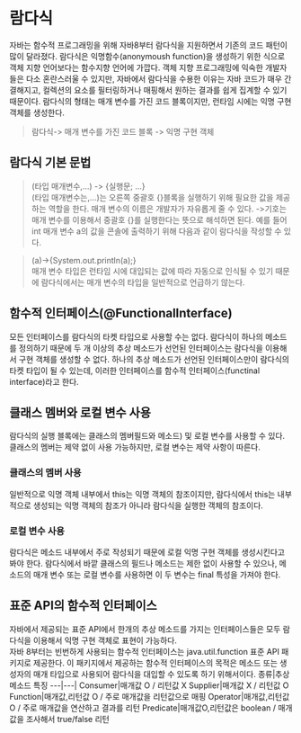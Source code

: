 # 람다식
자바는 함수적 프로그래밍을 위해 자바8부터 람다식을 지원하면서 기존의 코드 패턴이 많이 달라졌다. 람다식은 익명함수(anonymoush function)을 생성하기 위한 식으로 객체 지향 언어보다는 함수지향 언어에 가깝다.
객체 지향 프로그래밍에 익숙한 개발자들은 다소 혼란스러울 수 있지만, 자바에서 람다식을 수용한 이유는 자바 코드가 매우 간결해지고, 컬렉션의 요소를 필터링하거나 매핑해서 원하는 결과를 쉽게 집계할 수 있기 때문이다.
람다식의 형태는 매개 변수를 가진 코드 블록이지만, 런타임 시에는 익명 구현 객체를 생성한다.
> 람다식-> 매개 변수를 가진 코드 블록 -> 익명 구현 객체

## 람다식 기본 문법
> (타입 매개변수,...) -> {실행문; ...}  
(타입 매개변수는,...)는  오른쪽 중괄호 {}블록을 실행하기 위해 필요한 값을 제공하는 역할을 한다. 매개 변수의 이름은 개발자가 자유롭게 줄 수 있다. ->기호는 매개 변수를 이용해서 중괄호 {}를 실행한다는 뜻으로 해석하면 된다.
예를 들어 int 매개 변수 a의 값을 콘솔에 출력하기 위해 다음과 같이 람다식을 작성할 수 있다.

> (a)->{System.out.println(a);}  
매개 변수 타입은 런타임 시에 대입되는 값에 따라 자동으로 인식될 수 있기 때문에 람다식에서는 매개 변수의 타입을 일반적으로 언급하기 않는다.

## 함수적 인터페이스(@FunctionalInterface)
모든 인터페이스를 람다식의 타켓 타입으로 사용할 수는 없다. 람다식이 하나의 메소드를 정의하기 때문에 두 개 이상의 추상 메소드가 선언된 인터페이스는 람다식을 이용해서 구현 객체를 생성할 수 없다. 하나의 추상 메소드가 선언된 인터페이스만이
람다식의 타켓 타입이 될 수 있는데, 이러한 인터페이스를 함수적 인터페이스(functinal interface)라고 한다.

## 클래스 멤버와 로컬 변수 사용
람다식의 실행 블록에는 클래스의 멤버필드와 메소드) 및 로컬 변수를 사용할 수 있다. 클래스의 멤버는 제약 없이 사용 가능하지만, 로컬 변수는 제약 사항이 따른다.

### 클래스의 멤버 사용
일반적으로 익명 객체 내부에서 this는 익명 객체의 참조이지만, 람다식에서 this는 내부적으로 생성되는 익명 객체의 참조가 아니라 람다식을 실행한 객체의 참조이다.

### 로컬 변수 사용
람다식은 메소드 내부에서 주로 작성되기 때문에 로컬 익명 구현 객체를 생성시킨다고 봐야 한다. 람다식에서 바깥 클래스의 필드나 메소드는 제한 없이 사용할 수 있으나, 메소드의 매개 변수 또는 로컬 변수를 사용하면 이 두 변수는 final 특성을 가져야 한다.

## 표준 API의 함수적 인터페이스
자바에서 제공되는 표준 API에서 한개의 추상 메소드를 가지는 인터페이스들은 모두 람다식을 이용해서 익명 구현 객체로 표현이 가능하다.  
자바 8부터는 빈번하게 사용되는 함수적 인터페이스는 java.util.function 표준 API 패키지로 제공한다. 이 패키지에서 제공하는 함수적 인터페이스의 목적은 메소드 또는 생성자의 매개 타입으로 사용되어 람다식을 대입할 수 있도록 하기 위해서이다.
종류|추상 메소드 특징
---|---|
Consumer|매개값 O / 리턴값 X
Supplier|매개값 X / 리턴값 O
Function|매개값,리턴값 O  / 주로 매개값을 리턴값으로 매핑
Operator|매개값,리턴값 O / 주로 매개값을 연산하고 결과를 리턴
Predicate|매개값O,리턴값은 boolean / 매개값을 조사해서 true/false 리턴
